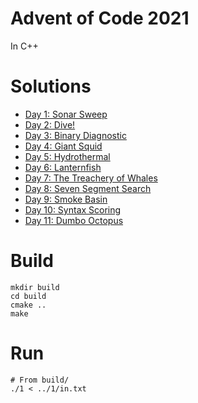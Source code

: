 # Advent of Code 2021

In C++

# Solutions
- [Day 1: Sonar Sweep](1/solution.cpp)
- [Day 2: Dive!](2/solution.cpp)
- [Day 3: Binary Diagnostic](3/solution.cpp)
- [Day 4: Giant Squid](4/solution.cpp)
- [Day 5: Hydrothermal](5/solution.cpp)
- [Day 6: Lanternfish](6/solution.cpp)
- [Day 7: The Treachery of Whales](7/solution.cpp)
- [Day 8: Seven Segment Search](8/solution.cpp)
- [Day 9: Smoke Basin](9/solution.cpp)
- [Day 10: Syntax Scoring](10/solution.cpp)
- [Day 11: Dumbo Octopus](11/solution.cpp)

# Build

```
mkdir build
cd build
cmake ..
make
```

# Run

```
# From build/
./1 < ../1/in.txt
```
